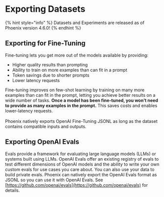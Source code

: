 # Exporting Datasets

{% hint style="info" %}
Datasets and Experiments are released as of Phoenix version 4.6.0!
{% endhint %}

## Exporting for Fine-Tuning

Fine-tuning lets you get more out of the models available by providing:

* Higher quality results than prompting
* Ability to train on more examples than can fit in a prompt
* Token savings due to shorter prompts
* Lower latency requests

Fine-tuning improves on few-shot learning by training on many more examples than can fit in the prompt, letting you achieve better results on a wide number of tasks. **Once a model has been fine-tuned, you won't need to provide as many examples in the prompt.** This saves costs and enables lower-latency requests.\
\
Phoenix natively exports OpenAI Fine-Tuning JSONL as long as the dataset contains compatible inputs  and outputs.

## Exporting OpenAI Evals

Evals provide a framework for evaluating large language models (LLMs) or systems built using LLMs. OpenAI Evals offer an existing registry of evals to test different dimensions of OpenAI models and the ability to write your own custom evals for use cases you care about. You can also use your data to build private evals. Phoenix can natively export the OpenAI Evals format as JSONL so you can use it with OpenAI Evals. See [https://github.com/openai/evals](https://github.com/openai/evals) for details.
